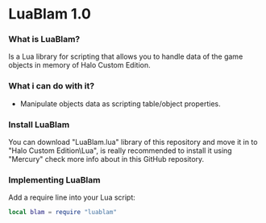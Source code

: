 # LuaBlam 1.0 

### What is LuaBlam?
Is a Lua library for scripting that allows you to handle data of the game objects in memory of Halo Custom Edition.

### What i can do with it?
 - Manipulate objects data as scripting table/object properties.

### Install LuaBlam
You can download "LuaBlam.lua" library of this repository and move it in to "Halo Custom Edition\Lua", is really recommended to install it using "Mercury" check more info about in this GitHub repository.

### Implementing LuaBlam
Add a require line into your Lua script:

```lua
local blam = require "luablam"
```

